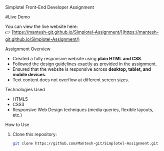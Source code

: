 Simplotel Front-End Developer Assignment

#Live Demo

You can view the live website here:  
👉 [https://mantesh-git.github.io/Simplotel-Assignment/](https://mantesh-git.github.io/Simplotel-Assignment/)



Assignment Overview

- Created a fully responsive website using **plain HTML and CSS**.
- Followed the design guidelines exactly as provided in the assignment.
- Ensured that the website is responsive across **desktop, tablet, and mobile devices**.
- Text content does not overflow at different screen sizes.

Technologies Used

- HTML5
- CSS3
- Responsive Web Design techniques (media queries, flexible layouts, etc.)

How to Use

1. Clone this repository:
   ```bash
   git clone https://github.com/Mantesh-git/Simplotel-Assignment.git
